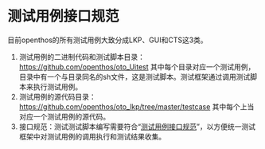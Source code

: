 # 测试用例接口规范
目前openthos的所有测试用例大致分成LKP、GUI和CTS这3类。
1. 测试用例的二进制代码和测试脚本目录： https://github.com/openthos/oto_Uitest 其中每个目录对应一个测试用例，目录中有一个与目录同名的sh文件，这是测试脚本。测试框架通过调用测试脚本来执行测试用例。
1. 测试用例的源代码目录：https://github.com/openthos/oto_lkp/tree/master/testcase 其中每个上当对应一个测试用例的源代码。
1. 接口规范：测试测试脚本编写需要符合“[测试用例接口规范](https://github.com/openthos/testing-analysis/blob/master/auto-testing-script/kernelci-analysis/testcasereadme.md)”，以方便统一测试框架中对测试用例的调用执行和测试结果收集。
